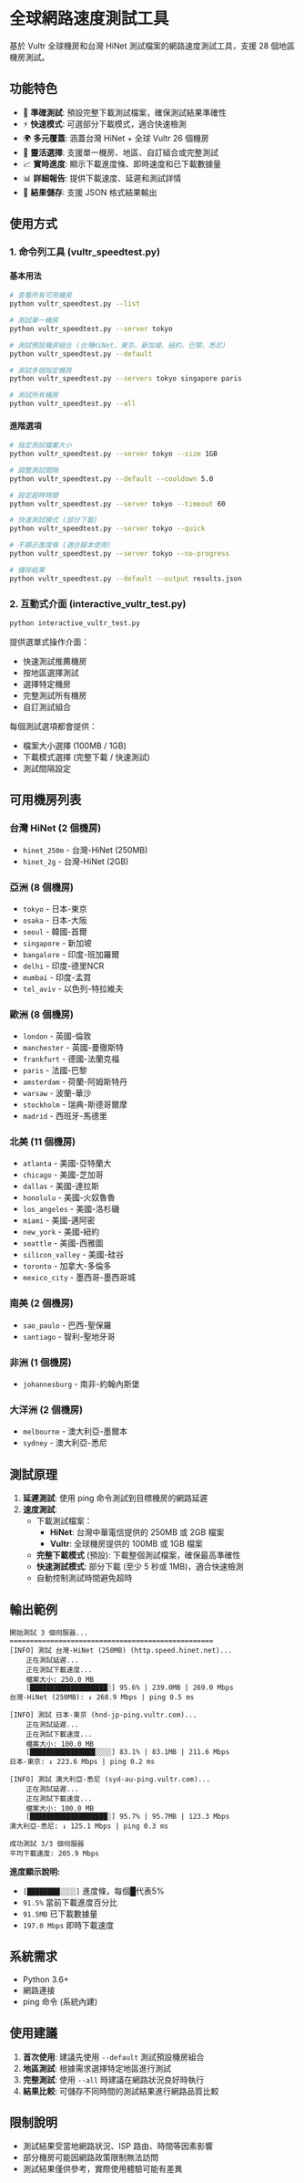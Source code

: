 # 全球網路速度測試工具

基於 Vultr 全球機房和台灣 HiNet 測試檔案的網路速度測試工具，支援 28 個地區機房測試。

## 功能特色

- 🎯 **準確測試**: 預設完整下載測試檔案，確保測試結果準確性
- ⚡ **快速模式**: 可選部分下載模式，適合快速檢測
- 🌍 **多元覆蓋**: 涵蓋台灣 HiNet + 全球 Vultr 26 個機房
- 🔧 **靈活選擇**: 支援單一機房、地區、自訂組合或完整測試
- 📈 **實時進度**: 顯示下載進度條、即時速度和已下載數據量
- 📊 **詳細報告**: 提供下載速度、延遲和測試詳情
- 💾 **結果儲存**: 支援 JSON 格式結果輸出

## 使用方式

### 1. 命令列工具 (vultr_speedtest.py)

#### 基本用法

```bash
# 查看所有可用機房
python vultr_speedtest.py --list

# 測試單一機房
python vultr_speedtest.py --server tokyo

# 測試預設機房組合 (台灣HiNet、東京、新加坡、紐約、巴黎、悉尼)
python vultr_speedtest.py --default

# 測試多個指定機房
python vultr_speedtest.py --servers tokyo singapore paris

# 測試所有機房
python vultr_speedtest.py --all
```

#### 進階選項

```bash
# 指定測試檔案大小
python vultr_speedtest.py --server tokyo --size 1GB

# 調整測試間隔
python vultr_speedtest.py --default --cooldown 5.0

# 設定超時時間
python vultr_speedtest.py --server tokyo --timeout 60

# 快速測試模式 (部分下載)
python vultr_speedtest.py --server tokyo --quick

# 不顯示進度條 (適合腳本使用)
python vultr_speedtest.py --server tokyo --no-progress

# 儲存結果
python vultr_speedtest.py --default --output results.json
```

### 2. 互動式介面 (interactive_vultr_test.py)

```bash
python interactive_vultr_test.py
```

提供選單式操作介面：
- 快速測試推薦機房
- 按地區選擇測試
- 選擇特定機房
- 完整測試所有機房
- 自訂測試組合

每個測試選項都會提供：
- 檔案大小選擇 (100MB / 1GB)
- 下載模式選擇 (完整下載 / 快速測試)
- 測試間隔設定

## 可用機房列表

### 台灣 HiNet (2 個機房)
- `hinet_250m` - 台灣-HiNet (250MB)
- `hinet_2g` - 台灣-HiNet (2GB)

### 亞洲 (8 個機房)
- `tokyo` - 日本-東京
- `osaka` - 日本-大阪
- `seoul` - 韓國-首爾
- `singapore` - 新加坡
- `bangalore` - 印度-班加羅爾
- `delhi` - 印度-德里NCR
- `mumbai` - 印度-孟買
- `tel_aviv` - 以色列-特拉維夫

### 歐洲 (8 個機房)
- `london` - 英國-倫敦
- `manchester` - 英國-曼徹斯特
- `frankfurt` - 德國-法蘭克福
- `paris` - 法國-巴黎
- `amsterdam` - 荷蘭-阿姆斯特丹
- `warsaw` - 波蘭-華沙
- `stockholm` - 瑞典-斯德哥爾摩
- `madrid` - 西班牙-馬德里

### 北美 (11 個機房)
- `atlanta` - 美國-亞特蘭大
- `chicago` - 美國-芝加哥
- `dallas` - 美國-達拉斯
- `honolulu` - 美國-火奴魯魯
- `los_angeles` - 美國-洛杉磯
- `miami` - 美國-邁阿密
- `new_york` - 美國-紐約
- `seattle` - 美國-西雅圖
- `silicon_valley` - 美國-硅谷
- `toronto` - 加拿大-多倫多
- `mexico_city` - 墨西哥-墨西哥城

### 南美 (2 個機房)
- `sao_paulo` - 巴西-聖保羅
- `santiago` - 智利-聖地牙哥

### 非洲 (1 個機房)
- `johannesburg` - 南非-約翰內斯堡

### 大洋洲 (2 個機房)
- `melbourne` - 澳大利亞-墨爾本
- `sydney` - 澳大利亞-悉尼

## 測試原理

1. **延遲測試**: 使用 ping 命令測試到目標機房的網路延遲
2. **速度測試**:
   - 下載測試檔案：
     - **HiNet**: 台灣中華電信提供的 250MB 或 2GB 檔案
     - **Vultr**: 全球機房提供的 100MB 或 1GB 檔案
   - **完整下載模式** (預設): 下載整個測試檔案，確保最高準確性
   - **快速測試模式**: 部分下載 (至少 5 秒或 1MB)，適合快速檢測
   - 自動控制測試時間避免超時

## 輸出範例

```
開始測試 3 個伺服器...
==================================================
[INFO] 測試 台灣-HiNet (250MB) (http.speed.hinet.net)...
    正在測試延遲...
    正在測試下載速度...
    檔案大小: 250.0 MB
    [███████████████████░] 95.6% | 239.0MB | 269.0 Mbps
台灣-HiNet (250MB): ↓ 268.9 Mbps | ping 0.5 ms

[INFO] 測試 日本-東京 (hnd-jp-ping.vultr.com)...
    正在測試延遲...
    正在測試下載速度...
    檔案大小: 100.0 MB
    [████████████████░░░░] 83.1% | 83.1MB | 211.6 Mbps
日本-東京: ↓ 223.6 Mbps | ping 0.2 ms

[INFO] 測試 澳大利亞-悉尼 (syd-au-ping.vultr.com)...
    正在測試延遲...
    正在測試下載速度...
    檔案大小: 100.0 MB
    [███████████████████░] 95.7% | 95.7MB | 123.3 Mbps
澳大利亞-悉尼: ↓ 125.1 Mbps | ping 0.3 ms

成功測試 3/3 個伺服器
平均下載速度: 205.9 Mbps
```

**進度顯示說明:**
- `[████████░░░░]` 進度條，每個█代表5%
- `91.5%` 當前下載進度百分比
- `91.5MB` 已下載數據量
- `197.0 Mbps` 即時下載速度

## 系統需求

- Python 3.6+
- 網路連接
- ping 命令 (系統內建)

## 使用建議

1. **首次使用**: 建議先使用 `--default` 測試預設機房組合
2. **地區測試**: 根據需求選擇特定地區進行測試
3. **完整測試**: 使用 `--all` 時建議在網路狀況良好時執行
4. **結果比較**: 可儲存不同時間的測試結果進行網路品質比較

## 限制說明

- 測試結果受當地網路狀況、ISP 路由、時間等因素影響
- 部分機房可能因網路政策限制無法訪問
- 測試結果僅供參考，實際使用體驗可能有差異